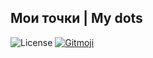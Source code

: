 ## Мои точки | My dots

![License][license]
[![Gitmoji][gitmoji-badge]][gitmoji]

[gitmoji]: https://gitmoji.dev
[header]: https://raw.githubusercontent.com/astrogewgaw/logos/main/rasters/tochky.png
[license]: https://img.shields.io/github/license/astrogewgaw/dotty?style=for-the-badge
[gitmoji-badge]: https://img.shields.io/badge/gitmoji-%20😜%20😍-FFDD67.svg?style=for-the-badge
